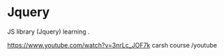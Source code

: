 # Jquery
JS library (Jquery) learning .

https://www.youtube.com/watch?v=3nrLc_JOF7k
carsh course /youtube
